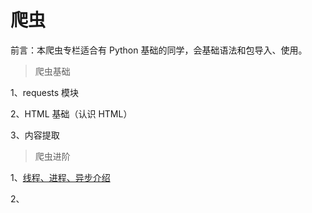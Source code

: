 # 爬虫

前言：本爬虫专栏适合有 Python 基础的同学，会基础语法和包导入、使用。

> 爬虫基础

1、requests 模块

2、HTML 基础（认识 HTML）

3、内容提取

> 爬虫进阶

1、[线程、进程、异步介绍](/代码/Python/爬虫/多线程、进程，异步协同/线程、进程、异步协同介绍/)

2、
